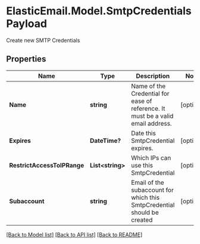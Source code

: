 # ElasticEmail.Model.SmtpCredentialsPayload
Create new SMTP Credentials
## Properties

Name | Type | Description | Notes
------------ | ------------- | ------------- | -------------
**Name** | **string** | Name of the Credential for ease of reference. It must be a valid email address. | [optional] 
**Expires** | **DateTime?** | Date this SmtpCredential expires. | [optional] 
**RestrictAccessToIPRange** | **List&lt;string&gt;** | Which IPs can use this SmtpCredential | [optional] 
**Subaccount** | **string** | Email of the subaccount for which this SmtpCredential should be created | [optional] 

[[Back to Model list]](../README.md#documentation-for-models) [[Back to API list]](../README.md#documentation-for-api-endpoints) [[Back to README]](../README.md)

